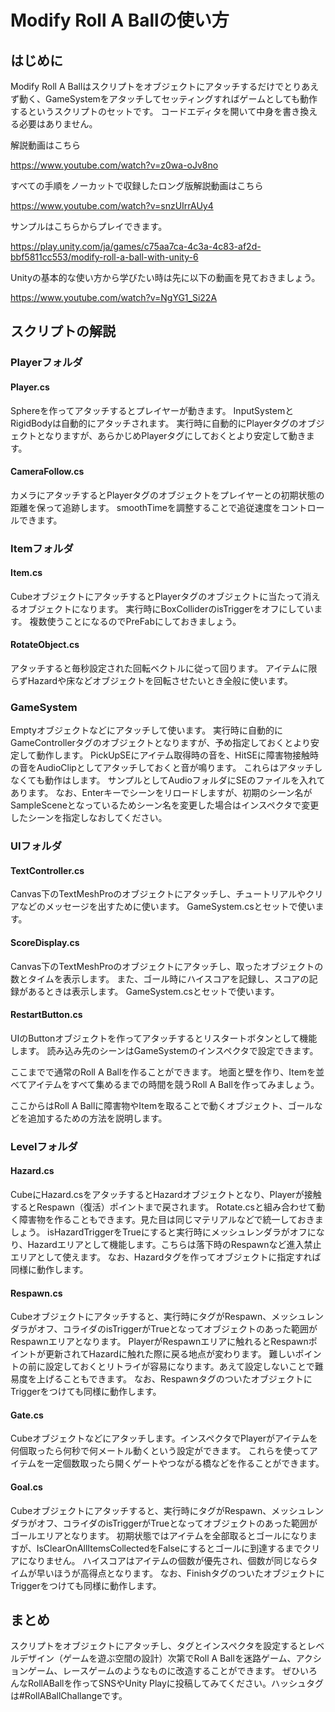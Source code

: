 # Modify Roll A Ballの使い方
## はじめに
Modify Roll A Ballはスクリプトをオブジェクトにアタッチするだけでとりあえず動く、GameSystemをアタッチしてセッティングすればゲームとしても動作するというスクリプトのセットです。
コードエディタを開いて中身を書き換える必要はありません。

解説動画はこちら

https://www.youtube.com/watch?v=z0wa-oJv8no

すべての手順をノーカットで収録したロング版解説動画はこちら

https://www.youtube.com/watch?v=snzUIrrAUy4

サンプルはこちらからプレイできます。

https://play.unity.com/ja/games/c75aa7ca-4c3a-4c83-af2d-bbf5811cc553/modify-roll-a-ball-with-unity-6

Unityの基本的な使い方から学びたい時は先に以下の動画を見ておきましょう。

https://www.youtube.com/watch?v=NgYG1_Si22A

## スクリプトの解説
### Playerフォルダ
#### Player.cs
Sphereを作ってアタッチするとプレイヤーが動きます。
InputSystemとRigidBodyは自動的にアタッチされます。
実行時に自動的にPlayerタグのオブジェクトとなりますが、あらかじめPlayerタグにしておくとより安定して動きます。

#### CameraFollow.cs
カメラにアタッチするとPlayerタグのオブジェクトをプレイヤーとの初期状態の距離を保って追跡します。
smoothTimeを調整することで追従速度をコントロールできます。

### Itemフォルダ
#### Item.cs
CubeオブジェクトにアタッチするとPlayerタグのオブジェクトに当たって消えるオブジェクトになります。
実行時にBoxColliderのisTriggerをオフにしています。
複数使うことになるのでPreFabにしておきましょう。

#### RotateObject.cs
アタッチすると毎秒設定された回転ベクトルに従って回ります。
アイテムに限らずHazardや床などオブジェクトを回転させたいとき全般に使います。

### GameSystem
Emptyオブジェクトなどにアタッチして使います。
実行時に自動的にGameControllerタグのオブジェクトとなりますが、予め指定しておくとより安定して動作します。
PickUpSEにアイテム取得時の音を、HitSEに障害物接触時の音をAudioClipとしてアタッチしておくと音が鳴ります。
これらはアタッチしなくても動作はします。
サンプルとしてAudioフォルダにSEのファイルを入れてあります。
なお、Enterキーでシーンをリロードしますが、初期のシーン名がSampleSceneとなっているためシーン名を変更した場合はインスペクタで変更したシーンを指定しなおしてください。


### UIフォルダ
#### TextController.cs
Canvas下のTextMeshProのオブジェクトにアタッチし、チュートリアルやクリアなどのメッセージを出すために使います。
GameSystem.csとセットで使います。

#### ScoreDisplay.cs
Canvas下のTextMeshProのオブジェクトにアタッチし、取ったオブジェクトの数とタイムを表示します。
また、ゴール時にハイスコアを記録し、スコアの記録があるときは表示します。
GameSystem.csとセットで使います。

#### RestartButton.cs
UIのButtonオブジェクトを作ってアタッチするとリスタートボタンとして機能します。
読み込み先のシーンはGameSystemのインスペクタで設定できます。

ここまでで通常のRoll A Ballを作ることができます。
地面と壁を作り、Itemを並べてアイテムをすべて集めるまでの時間を競うRoll A Ballを作ってみましょう。

ここからはRoll A Ballに障害物やItemを取ることで動くオブジェクト、ゴールなどを追加するための方法を説明します。

### Levelフォルダ
#### Hazard.cs
CubeにHazard.csをアタッチするとHazardオブジェクトとなり、Playerが接触するとRespawn（復活）ポイントまで戻されます。
Rotate.csと組み合わせて動く障害物を作ることもできます。見た目は同じマテリアルなどで統一しておきましょう。
isHazardTriggerをTrueにすると実行時にメッシュレンダラがオフになり、Hazardエリアとして機能します。こちらは落下時のRespawnなど進入禁止エリアとして使えます。
なお、Hazardタグを作ってオブジェクトに指定すれば同様に動作します。

#### Respawn.cs
Cubeオブジェクトにアタッチすると、実行時にタグがRespawn、メッシュレンダラがオフ、コライダのisTriggerがTrueとなってオブジェクトのあった範囲がRespawnエリアとなります。
PlayerがRespawnエリアに触れるとRespawnポイントが更新されてHazardに触れた際に戻る地点が変わります。
難しいポイントの前に設定しておくとリトライが容易になります。あえて設定しないことで難易度を上げることもできます。
なお、RespawnタグのついたオブジェクトにTriggerをつけても同様に動作します。

#### Gate.cs
Cubeオブジェクトなどにアタッチします。インスペクタでPlayerがアイテムを何個取ったら何秒で何メートル動くという設定ができます。
これらを使ってアイテムを一定個数取ったら開くゲートやつながる橋などを作ることができます。


#### Goal.cs
Cubeオブジェクトにアタッチすると、実行時にタグがRespawn、メッシュレンダラがオフ、コライダのisTriggerがTrueとなってオブジェクトのあった範囲がゴールエリアとなります。
初期状態ではアイテムを全部取るとゴールになりますが、IsClearOnAllItemsCollectedをFalseにするとゴールに到達するまでクリアになりません。
ハイスコアはアイテムの個数が優先され、個数が同じならタイムが早いほうが高得点となります。
なお、FinishタグのついたオブジェクトにTriggerをつけても同様に動作します。

## まとめ
スクリプトをオブジェクトにアタッチし、タグとインスペクタを設定するとレベルデザイン（ゲームを遊ぶ空間の設計）次第でRoll A Ballを迷路ゲーム、アクションゲーム、レースゲームのようなものに改造することができます。
ぜひいろんなRollABallを作ってSNSやUnity Playに投稿してみてください。ハッシュタグは#RollABallChallangeです。

